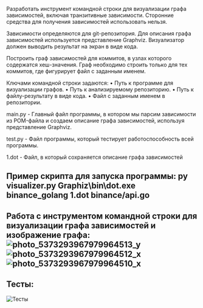 Разработать инструмент командной строки для визуализации графа 
зависимостей, включая транзитивные зависимости. Сторонние средства для 
получения зависимостей использовать нельзя.

Зависимости определяются для git-репозитория. Для описания графа 
зависимостей используется представление Graphviz. Визуализатор должен 
выводить результат на экран в виде кода.

Построить граф зависимостей для коммитов, в узлах которого содержатся 
хеш-значения. Граф необходимо строить только для тех коммитов, где фигурирует 
файл с заданным именем.

Ключами командной строки задаются:
• Путь к программе для визуализации графов.
• Путь к анализируемому репозиторию.
• Путь к файлу-результату в виде кода.
• Файл с заданным именем в репозитории.

main.py - Главный файл программы, в котором мы парсим зависимости из POM-файла и создаем описание графа зависимостей, используя представление Graphviz.

test.py - Файл программы, который тестирует работоспособность всей программы.

1.dot - Файл, в который сохраняется описание графа зависимостей 

Пример скрипта для запуска программы: py visualizer.py Graphiz\bin\dot.exe binance_golang 1.dot binance/api.go
---
Работа с инструментом командной строки для визуализации графа зависимостей и изображение графа:
![photo_5373293967979964513_y](https://github.com/user-attachments/assets/97db9c53-4371-442f-a00e-3dbcf3385938)
![photo_5373293967979964512_x](https://github.com/user-attachments/assets/93e7e0cb-b6f7-4605-af92-98b480066259)
![photo_5373293967979964510_x](https://github.com/user-attachments/assets/06a0e08d-8ad3-4820-aeb5-f9b5762a13a2)
---
## Тесты:
![Тесты](https://i.imgur.com/CpA2Q9S.png)


